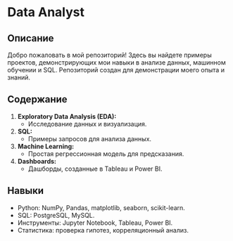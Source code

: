 # Data Analyst 

## Описание
Добро пожаловать в мой репозиторий! Здесь вы найдете примеры проектов, демонстрирующих мои навыки в анализе данных, машинном обучении и SQL. Репозиторий создан для демонстрации моего опыта и знаний.

## Содержание
1. **Exploratory Data Analysis (EDA):**
   - Исследование данных и визуализация.
2. **SQL:**
   - Примеры запросов для анализа данных.
3. **Machine Learning:**
   - Простая регрессионная модель для предсказания.
4. **Dashboards:**
   - Дашборды, созданные в Tableau и Power BI.

## Навыки
- Python: NumPy, Pandas, matplotlib, seaborn, scikit-learn.
- SQL: PostgreSQL, MySQL.
- Инструменты: Jupyter Notebook, Tableau, Power BI.
- Статистика: проверка гипотез, корреляционный анализ.
